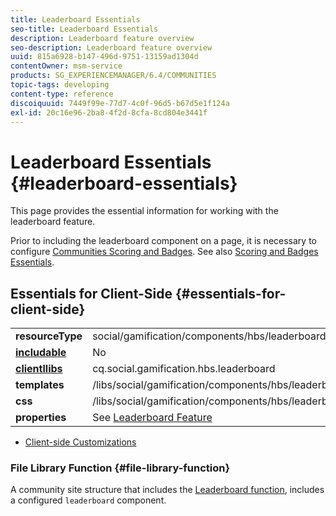 ```yaml
---
title: Leaderboard Essentials
seo-title: Leaderboard Essentials
description: Leaderboard feature overview
seo-description: Leaderboard feature overview
uuid: 815a6928-b147-496d-9751-13159ad1304d
contentOwner: msm-service
products: SG_EXPERIENCEMANAGER/6.4/COMMUNITIES
topic-tags: developing
content-type: reference
discoiquuid: 7449f99e-77d7-4c0f-96d5-b67d5e1f124a
exl-id: 20c16e96-2ba8-4f2d-8cfa-8cd804e3441f
---
```

# Leaderboard Essentials {#leaderboard-essentials}

This page provides the essential information for working with the leaderboard feature.

Prior to including the leaderboard component on a page, it is necessary to configure [Communities Scoring and Badges](implementing-scoring.md). See also [Scoring and Badges Essentials](configure-scoring.md).

## Essentials for Client-Side {#essentials-for-client-side}

<table> 
 <tbody>
  <tr>
   <td> <strong>resourceType</strong></td> 
   <td>social/gamification/components/hbs/leaderboard</td> 
  </tr>
  <tr>
   <td> <a href="scf.md#add-or-include-a-communities-component"><strong>includable</strong></a></td> 
   <td>No</td> 
  </tr>
  <tr>
   <td> <a href="clientlibs.md"><strong>clientllibs</strong></a></td> 
   <td>cq.social.gamification.hbs.leaderboard</td> 
  </tr>
  <tr>
   <td> <strong>templates</strong></td> 
   <td> /libs/social/gamification/components/hbs/leaderboard/leaderboard.hbs<br /> </td> 
  </tr>
  <tr>
   <td> <strong>css</strong></td> 
   <td> /libs/social/gamification/components/hbs/leaderboard/clientlibs/leaderboard.css</td> 
  </tr>
  <tr>
   <td><strong> properties</strong></td> 
   <td>See <a href="enabling-leaderboard.md">Leaderboard Feature</a></td> 
  </tr>
 </tbody>
</table>

* [Client-side Customizations](client-customize.md)

### File Library Function {#file-library-function}

A community site structure that includes the [Leaderboard function](functions.md#leaderboard-function), includes a configured `leaderboard` component.
